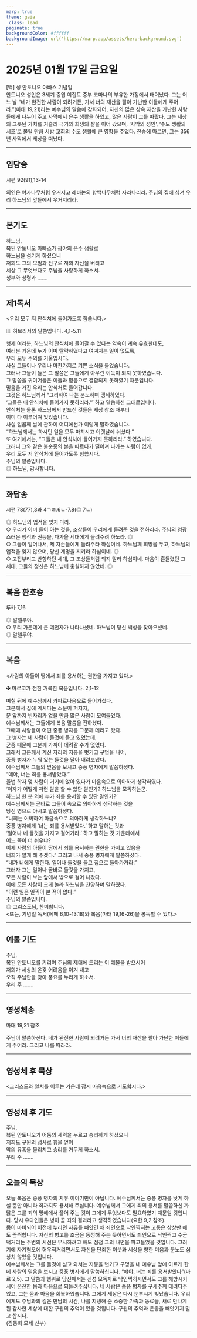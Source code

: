 ```yaml
---
marp: true
theme: gaia
_class: lead
paginate: true
backgroundColor: #ffffff
backgroundImage: url('https://marp.app/assets/hero-background.svg')
---
```


# 2025년 01월 17일 금요일

[백] 성 안토니오 아빠스 기념일  
안토니오 성인은 3세기 중엽 이집트 중부 코마나의 부유한 가정에서 태어났다. 그는 어느 날 “네가 완전한 사람이 되려거든, 가서 너의 재산을 팔아 가난한 이들에게 주어라.”(마태 19,21)라는 예수님의 말씀에 감화되어, 자신의 많은 상속 재산을 가난한 사람들에게 나누어 주고 사막에서 은수 생활을 하였고, 많은 사람이 그를 따랐다. 그는 세상의 그릇된 가치를 거슬러 극기와 희생의 삶을 이어 갔으며, ‘사막의 성인’, ‘수도 생활의 시조’로 불릴 만큼 서방 교회의 수도 생활에 큰 영향을 주었다. 전승에 따르면, 그는 356년 사막에서 세상을 떠났다.




---

## 입당송

시편 92(91),13-14

의인은 야자나무처럼 우거지고 레바논의 향백나무처럼 자라나리라. 주님의 집에 심겨 우리 하느님의 앞뜰에서 우거지리라.  
  


---

## 본기도

하느님,  
복된 안토니오 아빠스가 광야의 은수 생활로  
하느님을 섬기게 하셨으니  
저희도 그의 모범과 전구로 저희 자신을 버리고  
세상 그 무엇보다도 주님을 사랑하게 하소서.  
성부와 성령과 …….  
  


---

## 제1독서

<우리 모두 저 안식처에 들어가도록 힘씁시다.>

▥ 히브리서의 말씀입니다. 4,1-5.11

형제 여러분, 하느님의 안식처에 들어갈 수 있다는 약속이 계속 유효한데도,  
여러분 가운데 누가 이미 탈락하였다고 여겨지는 일이 없도록,  
우리 모두 주의를 기울입시다.  
사실 그들이나 우리나 마찬가지로 기쁜 소식을 들었습니다.  
그러나 그들이 들은 그 말씀은 그들에게 아무런 이득이 되지 못하였습니다.  
그 말씀을 귀여겨들은 이들과 믿음으로 결합되지 못하였기 때문입니다.  
믿음을 가진 우리는 안식처로 들어갑니다.  
그것은 하느님께서 “그리하여 나는 분노하며 맹세하였다.  
‘그들은 내 안식처에 들어가지 못하리라.’” 하고 말씀하신 그대로입니다.  
안식처는 물론 하느님께서 만드신 것들은 세상 창조 때부터  
이미 다 이루어져 있었습니다.  
사실 일곱째 날에 관하여 어디에선가 이렇게 말하였습니다.  
“하느님께서는 하시던 일을 모두 마치시고 이렛날에 쉬셨다.”  
또 여기에서는, “그들은 내 안식처에 들어가지 못하리라.” 하였습니다.  
그러니 그와 같은 불순종의 본을 따르다가 떨어져 나가는 사람이 없게,  
우리 모두 저 안식처에 들어가도록 힘씁시다.  
주님의 말씀입니다.  
◎ 하느님, 감사합니다.  
  


---

## 화답송

시편 78(77),3과 4ㄱㄹ.6ㄴ-7.8(◎ 7ㄴ)

◎ 하느님의 업적을 잊지 마라.  
○ 우리가 이미 들어 아는 것을, 조상들이 우리에게 들려준 것을 전하리라. 주님의 영광스러운 행적과 권능을, 다가올 세대에게 들려주려 하노라. ◎  
○ 그들이 일어나서, 제 자손들에게 들려주라 하심이네. 하느님께 희망을 두고, 하느님의 업적을 잊지 않으며, 당신 계명을 지키라 하심이네. ◎  
○ 고집부리고 반항하던 세대, 그 조상들처럼 되지 말라 하심이네. 마음이 흔들렸던 그 세대, 그들의 정신은 하느님께 충실하지 않았네. ◎  
  


---

## 복음 환호송

루카 7,16

◎ 알렐루야.  
○ 우리 가운데에 큰 예언자가 나타나셨네. 하느님이 당신 백성을 찾아오셨네.  
◎ 알렐루야.  
  


---

## 복음

<사람의 아들이 땅에서 죄를 용서하는 권한을 가지고 있다.>

✠ 마르코가 전한 거룩한 복음입니다. 2,1-12

며칠 뒤에 예수님께서 카파르나움으로 들어가셨다.  
그분께서 집에 계시다는 소문이 퍼지자,  
문 앞까지 빈자리가 없을 만큼 많은 사람이 모여들었다.  
예수님께서는 그들에게 복음 말씀을 전하셨다.  
그때에 사람들이 어떤 중풍 병자를 그분께 데리고 왔다.  
그 병자는 네 사람이 들것에 들고 있었는데,  
군중 때문에 그분께 가까이 데려갈 수가 없었다.  
그래서 그분께서 계신 자리의 지붕을 벗기고 구멍을 내어,  
중풍 병자가 누워 있는 들것을 달아 내려보냈다.  
예수님께서 그들의 믿음을 보시고 중풍 병자에게 말씀하셨다.  
“얘야, 너는 죄를 용서받았다.”  
율법 학자 몇 사람이 거기에 앉아 있다가 마음속으로 의아하게 생각하였다.  
‘이자가 어떻게 저런 말을 할 수 있단 말인가? 하느님을 모독하는군.  
하느님 한 분 외에 누가 죄를 용서할 수 있단 말인가?’  
예수님께서는 곧바로 그들이 속으로 의아하게 생각하는 것을  
당신 영으로 아시고 말씀하셨다.  
“너희는 어찌하여 마음속으로 의아하게 생각하느냐?  
중풍 병자에게 ‘너는 죄를 용서받았다.’ 하고 말하는 것과  
‘일어나 네 들것을 가지고 걸어가라.’ 하고 말하는 것 가운데에서  
어느 쪽이 더 쉬우냐?  
이제 사람의 아들이 땅에서 죄를 용서하는 권한을 가지고 있음을  
너희가 알게 해 주겠다.” 그러고 나서 중풍 병자에게 말씀하셨다.  
“내가 너에게 말한다. 일어나 들것을 들고 집으로 돌아가거라.”  
그러자 그는 일어나 곧바로 들것을 가지고,  
모든 사람이 보는 앞에서 밖으로 걸어 나갔다.  
이에 모든 사람이 크게 놀라 하느님을 찬양하며 말하였다.  
“이런 일은 일찍이 본 적이 없다.”  
주님의 말씀입니다.  
◎ 그리스도님, 찬미합니다.  
<또는, 기념일 독서(에페 6,10-13.18)와 복음(마태 19,16-26)을 봉독할 수 있다.>  
  


---

## 예물 기도

주님,  
복된 안토니오를 기리며 주님의 제대에 드리는 이 예물을 받으시어  
저희가 세상의 온갖 어려움을 이겨 내고  
오직 주님만을 찾아 풍요를 누리게 하소서.  
우리 주 …….  
  


---

## 영성체송

마태 19,21 참조

주님이 말씀하신다. 네가 완전한 사람이 되려거든 가서 너의 재산을 팔아 가난한 이들에게 주어라. 그리고 나를 따라라.  
  


---

## 영성체 후 묵상

<그리스도와 일치를 이루는 가운데 잠시 마음속으로 기도합시다.>  


---

## 영성체 후 기도

주님,  
복된 안토니오가 어둠의 세력을 누르고 승리하게 하셨으니  
저희도 구원의 성사로 힘을 얻어  
악의 유혹을 물리치고 승리를 거두게 하소서.  
우리 주 …….  
  


---

## 오늘의 묵상

오늘 복음은 중풍 병자의 치유 이야기만이 아닙니다. 예수님께서는 중풍 병자를 낫게 하실 뿐만 아니라 죄까지도 용서해 주십니다. 예수님께서 그에게 죄의 용서를 말씀하신 까닭은 그를 죄의 멍에에서 풀어 주는 것이 그에게 무엇보다도 필요하였기 때문일 것입니다. 당시 유다인들은 병이 곧 죄의 결과라고 생각하였습니다(요한 9,2 참조).  
몸이 마비되어 이전에 누리던 자유를 빼앗긴 채 죄인으로 낙인찍히는 고통은 상상만 해도 끔찍합니다. 자신의 병고를 조금은 동정해 주는 듯하면서도 죄인으로 낙인찍고 수군덕거리는 주변의 시선은 무시하려고 해도 점점 그의 내면을 파고들었을 것입니다. 그러기에 자기혐오에 허우적거리면서도 자신을 단죄한 이웃과 세상을 향한 미움과 분노도 심상치 않았을 것입니다.  
예수님께서는 그를 들것에 싣고 와서는 지붕을 벗기고 구멍을 내 예수님 앞에 이르게 한 네 사람의 믿음을 보시고 중풍 병자에게 말씀하십니다. “얘야, 너는 죄를 용서받았다”(마르 2,5). 그 말씀과 행위로 당신께서는 신성 모독자로 낙인찍히시면서도 그를 해방시키시어 온전한 몸과 마음으로 되돌려주십니다. 네 사람은 중풍 병자를 구세주께 데려다주었고, 그는 몸과 마음을 회복하였습니다. 그에게 세상은 다시 눈부시게 빛났습니다. 우리에게도 주님과의 깊은 만남의 시간, 나를 지탱해 준 소중한 가족과 동료들, 새로 만나게 된 감사한 세상에 대한 구원의 추억이 있을 것입니다. 구원의 추억과 은총을 빼앗기지 말고 삽시다.  
(김동희 모세 신부)  


---